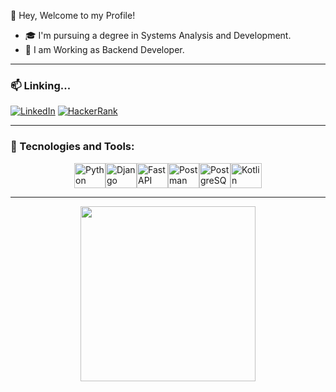 👋 Hey, Welcome to my Profile!

- 🎓 I'm pursuing a degree in Systems Analysis and Development.
- 📌 I am Working as Backend Developer. 
---

### 📫 Linking...
[![LinkedIn](https://img.shields.io/badge/-LinkedIn-%230077B5?style=for-the-badge&logo=linkedin&logoColor=white)](https://www.linkedin.com/in/pabloneri-link/) 
[![HackerRank](https://img.shields.io/badge/-HackerRank-2EC866?style=for-the-badge&logo=HackerRank&logoColor=white)](https://www.hackerrank.com/profile/pabloneri66)

---

### 🚀 Tecnologies and Tools:
<div style="display: flex; align-items: center; justify-content: center;">
  <img alt="Python" height="40" width="50" src="https://cdn.jsdelivr.net/gh/devicons/devicon/icons/python/python-original-wordmark.svg" />
  <img alt="Django" height="40" width="50" src="https://cdn.jsdelivr.net/gh/devicons/devicon@latest/icons/django/django-plain.svg" />
  <img alt="FastAPI" height="40" width="50" src="https://cdn.jsdelivr.net/gh/devicons/devicon@latest/icons/fastapi/fastapi-original.svg" />
  <img alt="Postman" height="40" width="50" src="https://cdn.jsdelivr.net/gh/devicons/devicon@latest/icons/postman/postman-original-wordmark.svg" />
  <img alt="PostgreSQL" height="40" width="50" src="https://cdn.jsdelivr.net/gh/devicons/devicon@latest/icons/postgresql/postgresql-original-wordmark.svg"/>
  <img alt="Kotlin" height="40" width="50" src="https://cdn.jsdelivr.net/gh/devicons/devicon@latest/icons/kotlin/kotlin-original.svg" />
</div>

---
<p align="center">
  <img src="https://github-readme-stats.vercel.app/api/top-langs/?username=PabloNeri66&layout=compact&theme=dark&langs_count=8&cache_seconds=1" width="280px"/>
</p>

